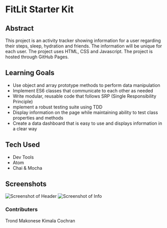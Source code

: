 # FitLit Starter Kit

## Abstract
This project is an activity tracker showing information for a user regarding their steps, sleep, hydration and friends. The information will be unique for each user. The project uses HTML, CSS and Javascript. The project is hosted through GitHub Pages.

##  Learning Goals

- Use object and array prototype methods to perform data manipulation
- Implement ES6 classes that communicate to each other as needed
- Write modular, reusable code that follows SRP (Single Responsibility Principle)
- mplement a robust testing suite using TDD
- Display information on the page while maintaining ability to test class properties and methods
- Create a data dashboard that is easy to use and displays information in a clear way
 

## Tech Used

- Dev Tools
- Atom
- Chai & Mocha

## Screenshots

![Screenshot of Header](https://user-images.githubusercontent.com/54754467/74386858-47aa0c00-4db4-11ea-9fcd-e11decccd85b.png)
![Screenshot of Info](https://user-images.githubusercontent.com/54754467/74387526-031f7000-4db6-11ea-9828-dca949d548f5.png)

### Contributers
Trond Makonese
Kimala Cochran
